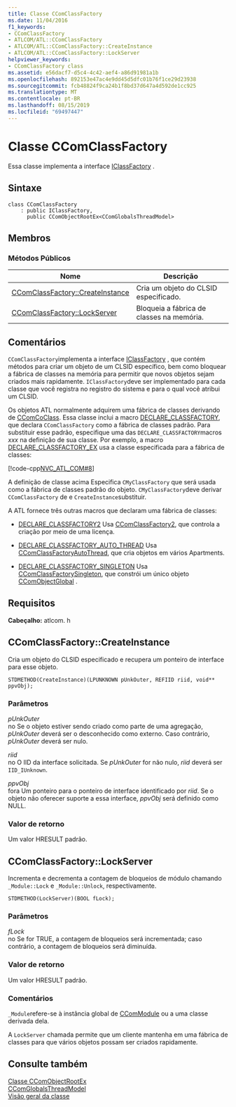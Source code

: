```yaml
---
title: Classe CComClassFactory
ms.date: 11/04/2016
f1_keywords:
- CComClassFactory
- ATLCOM/ATL::CComClassFactory
- ATLCOM/ATL::CComClassFactory::CreateInstance
- ATLCOM/ATL::CComClassFactory::LockServer
helpviewer_keywords:
- CComClassFactory class
ms.assetid: e56dacf7-d5c4-4c42-aef4-a86d91981a1b
ms.openlocfilehash: 892153e47ac4e9dd45d5dfc01b76f1ce29d23938
ms.sourcegitcommit: fcb48824f9ca24b1f8bd37d647a4d592de1cc925
ms.translationtype: MT
ms.contentlocale: pt-BR
ms.lasthandoff: 08/15/2019
ms.locfileid: "69497447"
---
```

# <a name="ccomclassfactory-class"></a>Classe CComClassFactory

Essa classe implementa a interface [IClassFactory](/windows/win32/api/unknwnbase/nn-unknwnbase-iclassfactory) .

## <a name="syntax"></a>Sintaxe

```
class CComClassFactory
    : public IClassFactory,
      public CComObjectRootEx<CComGlobalsThreadModel>
```

## <a name="members"></a>Membros

### <a name="public-methods"></a>Métodos Públicos

|Nome|Descrição|
|----------|-----------------|
|[CComClassFactory::CreateInstance](#createinstance)|Cria um objeto do CLSID especificado.|
|[CComClassFactory::LockServer](#lockserver)|Bloqueia a fábrica de classes na memória.|

## <a name="remarks"></a>Comentários

`CComClassFactory`implementa a interface [IClassFactory](/windows/win32/api/unknwnbase/nn-unknwnbase-iclassfactory) , que contém métodos para criar um objeto de um CLSID específico, bem como bloquear a fábrica de classes na memória para permitir que novos objetos sejam criados mais rapidamente. `IClassFactory`deve ser implementado para cada classe que você registra no registro do sistema e para o qual você atribui um CLSID.

Os objetos ATL normalmente adquirem uma fábrica de classes derivando de [CComCoClass](../../atl/reference/ccomcoclass-class.md). Essa classe inclui a macro [DECLARE_CLASSFACTORY](aggregation-and-class-factory-macros.md#declare_classfactory), que declara `CComClassFactory` como a fábrica de classes padrão. Para substituir esse padrão, especifique uma das `DECLARE_CLASSFACTORY`macros *xxx* na definição de sua classe. Por exemplo, a macro [DECLARE_CLASSFACTORY_EX](aggregation-and-class-factory-macros.md#declare_classfactory_ex) usa a classe especificada para a fábrica de classes:

[!code-cpp[NVC_ATL_COM#8](../../atl/codesnippet/cpp/ccomclassfactory-class_1.h)]

A definição de classe acima Especifica `CMyClassFactory` que será usada como a fábrica de classes padrão do objeto. `CMyClassFactory`deve derivar `CComClassFactory` de e `CreateInstance`substituir.

A ATL fornece três outras macros que declaram uma fábrica de classes:

- [DECLARE_CLASSFACTORY2](aggregation-and-class-factory-macros.md#declare_classfactory2) Usa [CComClassFactory2](../../atl/reference/ccomclassfactory2-class.md), que controla a criação por meio de uma licença.

- [DECLARE_CLASSFACTORY_AUTO_THREAD](aggregation-and-class-factory-macros.md#declare_classfactory_auto_thread) Usa [CComClassFactoryAutoThread](../../atl/reference/ccomclassfactoryautothread-class.md), que cria objetos em vários Apartments.

- [DECLARE_CLASSFACTORY_SINGLETON](aggregation-and-class-factory-macros.md#declare_classfactory_singleton) Usa [CComClassFactorySingleton](../../atl/reference/ccomclassfactorysingleton-class.md), que constrói um único objeto [CComObjectGlobal](../../atl/reference/ccomobjectglobal-class.md) .

## <a name="requirements"></a>Requisitos

**Cabeçalho:** atlcom. h

##  <a name="createinstance"></a>  CComClassFactory::CreateInstance

Cria um objeto do CLSID especificado e recupera um ponteiro de interface para esse objeto.

```
STDMETHOD(CreateInstance)(LPUNKNOWN pUnkOuter, REFIID riid, void** ppvObj);
```

### <a name="parameters"></a>Parâmetros

*pUnkOuter*<br/>
no Se o objeto estiver sendo criado como parte de uma agregação, *pUnkOuter* deverá ser o desconhecido como externo. Caso contrário, *pUnkOuter* deverá ser nulo.

*riid*<br/>
no O IID da interface solicitada. Se *pUnkOuter* for não nulo, *riid* deverá ser `IID_IUnknown`.

*ppvObj*<br/>
fora Um ponteiro para o ponteiro de interface identificado por *riid*. Se o objeto não oferecer suporte a essa interface, *ppvObj* será definido como NULL.

### <a name="return-value"></a>Valor de retorno

Um valor HRESULT padrão.

##  <a name="lockserver"></a>  CComClassFactory::LockServer

Incrementa e decrementa a contagem de bloqueios de módulo chamando `_Module::Lock` e `_Module::Unlock`, respectivamente.

```
STDMETHOD(LockServer)(BOOL fLock);
```

### <a name="parameters"></a>Parâmetros

*fLock*<br/>
no Se for TRUE, a contagem de bloqueios será incrementada; caso contrário, a contagem de bloqueios será diminuída.

### <a name="return-value"></a>Valor de retorno

Um valor HRESULT padrão.

### <a name="remarks"></a>Comentários

`_Module`refere-se à instância global de [CComModule](../../atl/reference/ccommodule-class.md) ou a uma classe derivada dela.

A `LockServer` chamada permite que um cliente mantenha em uma fábrica de classes para que vários objetos possam ser criados rapidamente.

## <a name="see-also"></a>Consulte também

[Classe CComObjectRootEx](../../atl/reference/ccomobjectrootex-class.md)<br/>
[CComGlobalsThreadModel](atl-typedefs.md#ccomglobalsthreadmodel)<br/>
[Visão geral da classe](../../atl/atl-class-overview.md)
